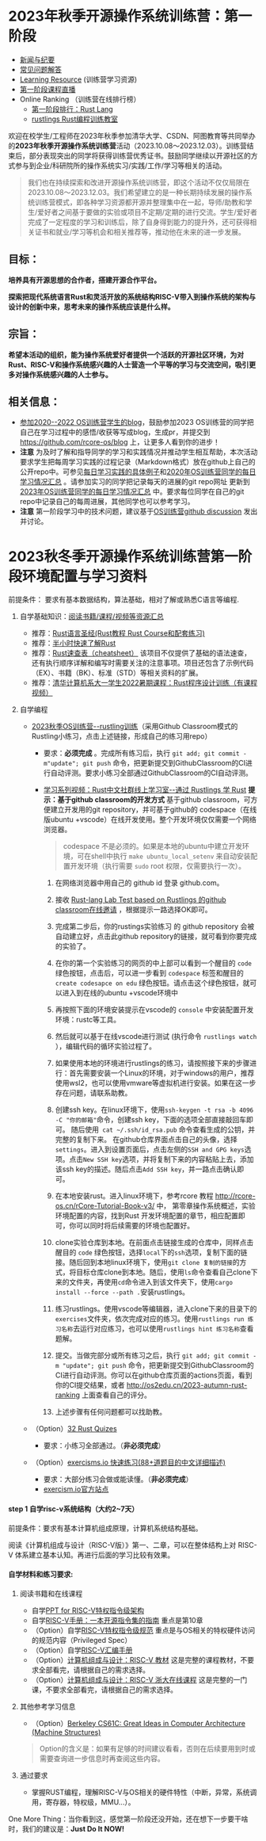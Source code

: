 
# 2023年秋季开源操作系统训练营：第一阶段

- [新闻与纪要](./news.md)
- [常见问题解答](./QA.md)
- [Learning Resource](./relatedinfo.md) (训练营学习资源)
- [第一阶段课程直播](https://os2edu.cn/course/123/)
- Online Ranking （训练营在线排行榜）
  - [第一阶段排行：Rust Lang](https://os2edu.cn/2023-autumn-rust-ranking/)
  - [rustlings Rust编程训练教室](https://classroom.github.com/a/gbr5Jk7V)

欢迎在校学生/工程师在2023年秋季参加清华大学、CSDN、阿图教育等共同举办的**2023年秋季开源操作系统训练营**活动（2023.10.08～2023.12.03）。训练营结束后，部分表现突出的同学将获得训练营优秀证书。鼓励同学继续以开源社区的方式参与到企业/科研院所的操作系统实习/实践/工作/学习等相关的活动。

> 我们也在持续探索和改进开源操作系统训练营，即这个活动不仅仅局限在 2023.10.08～2023.12.03。我们希望建立的是一种长期持续发展的操作系统训练营模式，即各种学习资源都开源并整理集中在一起，导师/助教和学生/爱好者之间基于要做的实验或项目不定期/定期的进行交流。学生/爱好者完成了一定程度的学习和训练后，除了自身得到能力的提升外，还可获得相关证书和就业/学习等机会和相关推荐等，推动他在未来的进一步发展。

## 目标：

**培养具有开源思想的合作者，搭建开源合作平台。**

**探索把现代系统语言Rust和灵活开放的系统结构RISC-V带入到操作系统的架构与设计的创新中来，思考未来的操作系统应该是什么样。**

## 宗旨：

**希望本活动的组织，能为操作系统爱好者提供一个活跃的开源社区环境，为对Rust、RISC-V和操作系统感兴趣的人士营造一个平等的学习与交流空间，吸引更多对操作系统感兴趣的人士参与。**

## 相关信息：

- [参加2020--2022 OS训练营学生的blog](https://rcore-os.github.io/blog/)，鼓励参加2023 OS训练营的同学把自己在学习过程中的感悟/收获等写成blog，生成pr，并提交到 <https://github.com/rcore-os/blog> 上，让更多人看到你的进步！
- **注意** 为及时了解和指导同学的学习和实践情况并推动学生相互帮助，本次活动要求学生把每周学习实践的过程记录（Markdown格式）放在github上自己的公开repo中。可参见[每日学习实践的具体例子](https://github.com/GCYYfun/DailySchedule)和[2020年OS训练营同学的每日学习情况汇总](https://github.com/rcore-os/rCore-Tutorial/issues/18 ) 。请参加实习的同学把记录每天的进展的git repo网址 更新到[2023年OS训练营同学的每日学习情况汇总](https://github.com/LearningOS/rust-based-os-comp2023/issues/1) 中。要求每位同学在自己的git repo中记录自己的每周进展，其他同学也可以参考学习。
- **注意** 第一阶段学习中的技术问题，建议基于[OS训练营github discussion](https://github.com/LearningOS/rust-based-os-comp2023/discussion) 发出并讨论。


# 2023秋冬季开源操作系统训练营第一阶段环境配置与学习资料

前提条件： 要求有基本数据结构，算法基础，相对了解或熟悉C语言等编程.

1. 自学基础知识：[阅读书籍/课程/视频等资源汇总](https://github.com/rcore-os/rCore/wiki/study-resource-of-system-programming-in-RUST)
   
   - 推荐：[Rust语言圣经(Rust教程 Rust Course和配套练习)](https://course.rs/)
   - 推荐：[半小时快速了解Rust](https://fasterthanli.me/articles/a-half-hour-to-learn-rust)
   - 推荐：[Rust速查表（cheatsheet）](https://cheats.rs/) 该项目不仅提供了基础的语法速查，还有执行顺序详解和编写时需要关注的注意事项。项目还包含了示例代码（EX）、书籍（BK）、标准（STD）等相关资料的扩展。
   - 推荐：[清华计算机系大一学生2022暑期课程：Rust程序设计训练（有课程视频）](https://lab.cs.tsinghua.edu.cn/rust/)

2. 自学编程
   
   - [2023秋季OS训练营--rustling训练](https://classroom.github.com/a/gbr5Jk7V)（采用Github Classroom模式的Rustling小练习，点击上述链接，形成自己的练习用repo）
     
     - 要求：**必须完成** 。完成所有练习后，执行 ``git add; git commit -m"update"; git push`` 命令，把更新提交到GithubClassroom的CI进行自动评测。要求小练习全部通过GithubClassroom的CI自动评测。
     
     - [学习系列视频：Rust中文社群线上学习室--通过 Rustlings 学 Rust](https://space.bilibili.com/24917186/video)
       **提示：基于github classroom的开发方式**
       基于github classroom，可方便建立开发用的git repository，并可基于github的 codespace（在线版ubuntu +vscode）在线开发使用。整个开发环境仅仅需要一个网络浏览器。
       
       > codespace 不是必须的。如果是本地的ubuntu中建立开发环境，可在shell中执行 `make ubuntu_local_setenv` 来自动安装配置开发环境（执行需要 `sudo` root 权限，仅需要执行一次）。
       
       1. 在网络浏览器中用自己的 github id 登录 github.com。
       
       2. 接收 [Rust-lang Lab Test based on Rustlings 的github classroom在线邀请](https://classroom.github.com/a/gbr5Jk7V)  ，根据提示一路选择OK即可。
       
       3. 完成第二步后，你的rustings实验练习 的 github repository 会被自动建立好，点击此github repository的链接，就可看到你要完成的实验了。
       
       4. 在你的第一个实验练习的网页的中上部可以看到一个醒目的 `code`  绿色按钮，点击后，可以进一步看到 `codespace` 标签和醒目的 `create codesapce on edu` 绿色按钮。请点击这个绿色按钮，就可以进入到在线的ubuntu +vscode环境中
       
       5. 再按照下面的环境安装提示在vscode的 `console` 中安装配置开发环境：rustc等工具。
       
       6. 然后就可以基于在线vscode进行测试 (执行命令 `rustlings watch` ），编辑代码的循环实验过程了。
       
       7. 如果使用本地的环境进行rustlings的练习，请按照接下来的步骤进行：首先需要安装一个Linux的环境，对于windows的用户，推荐使用wsl2，也可以使用vmware等虚拟机进行安装。如果在这一步存在问题，请联系助教。
       
       8. 创建ssh key。在linux环境下，使用` ssh-keygen -t rsa -b 4096 -C "你的邮箱" `命令，创建ssh key，下面的选项全部直接敲回车即可。
          随后使用` cat ~/.ssh/id_rsa.pub` 命令查看生成的公钥，并完整的复制下来。
          在github仓库界面点击自己的头像，选择`settings`。进入到设置页面后，点击左侧的`SSH and GPG keys`选项。点击`New SSH key`选项，并将复制下来的内容粘贴上去，添加该ssh key的描述。随后点击`Add SSH key`，并一路点击确认即可。
       
       9. 在本地安装rust。进入linux环境下，参考rcore 教程 http://rcore-os.cn/rCore-Tutorial-Book-v3/ 中， 第零章操作系统概述，实验环境配置的内容，找到Rust 开发环境配置的章节，相应配置即可，你可以同时将后续需要的环境也配置好。
       
       10. clone实验仓库到本地。在前面点击链接生成的仓库中，同样点击醒目的 `code` 绿色按钮，选择`local`下的`ssh`选项，复制下面的链接。随后回到本地linux环境下，使用`git clone 复制的链接`的方式，将目标仓库clone到本地。随后，使用`ls`命令查看自己clone下来的文件夹，再使用`cd`命令进入到该文件夹下，使用`cargo install --force --path .`安装rustlings。
       
       11. 练习rustlings。使用vscode等编辑器，进入clone下来的目录下的`exercises`文件夹，依次完成对应的练习。使用`rustlings run 练习名称`去运行对应练习，也可以使用`rustlings hint 练习名称`查看题解。
       
       12. 提交。当做完部分或所有练习之后，执行 ``git add; git commit -m "update"; git push`` 命令，把更新提交到GithubClassroom的CI进行自动评测。你可以在github仓库页面的actions页面，看到你的CI提交结果，或者 http://os2edu.cn/2023-autumn-rust-ranking 上面查看自己的评分。
       
       13. 上述步骤有任何问题都可以找助教。
   
   - （Option）[32 Rust Quizes](https://dtolnay.github.io/rust-quiz/1)
     
     - 要求：小练习全部通过。（**非必须完成**）
   
   - （Option）[exercisms.io 快速练习(88+道题目的中文详细描述)](http://llever.com/exercism-rust-zh/index.html)
     
     - 要求：大部分练习会做或能读懂。（**非必须完成**）
     - [exercism.io官方站点](https://exercism.io/)

#### step 1 自学risc-v系统结构（大约2~7天）

前提条件：要求有基本计算机组成原理，计算机系统结构基础。

阅读《计算机组成与设计（RISC-V版）》第一、二章，可以在整体结构上对 RISC-V 体系建立基本认知。再进行后面的学习比较有效果。

#### 自学材料和练习要求:

1. 阅读书籍和在线课程

   - 自学[PPT for RISC-V特权指令级架构](https://content.riscv.org/wp-content/uploads/2018/05/riscv-privileged-BCN.v7-2.pdf)
   - 自学[RISC-V手册：一本开源指令集的指南](http://riscvbook.com/chinese/RISC-V-Reader-Chinese-v2p1.pdf) 重点是第10章
   - （Option）自学[RISC-V特权指令级规范](https://riscv.org/technical/specifications/) 重点是与OS相关的特权硬件访问的规范内容（Privileged Spec）
   - （Option）自学[RISC-V汇编手册](https://github.com/riscv-non-isa/riscv-asm-manual/blob/master/riscv-asm.md)
   - （Option）[计算机组成与设计：RISC-V 教材](https://item.jd.com/12887758.html) 这是完整的课程教材，不要求全部看完，请根据自己的需求选择。
   - （Option）[计算机组成与设计：RISC-V 浙大在线课程](http://www.icourse163.org/course/ZJU-1452997167) 这是完整的一门课，不要求全部看完，请根据自己的需求选择。

2. 其他参考学习信息

   - （Option）[Berkeley CS61C: Great Ideas in Computer Architecture (Machine Structures)](http://www-inst.eecs.berkeley.edu/~cs61c/sp18/)

   > Option的含义是：如果有足够的时间建议看看，否则在后续要用到时或需要查询进一步信息时再查阅这些内容。

3. 通过要求

   - 掌握RUST编程，理解RISC-V与OS相关的硬件特性（中断，异常，系统调用，寄存器，特权级，MMU...）。

One More Thing：当你看到这，感觉第一阶段还没开始，还在想下一步要干啥时，我们的建议是：**Just Do It NOW!**
